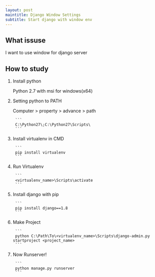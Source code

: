 ```yaml
---
layout: post
maintitle: Django Window Settings
subtitle: Start django with window env
---
```


## What issuse

I want to use window for django server

## How to study

1. Install python

    Python 2.7 with msi for windows(x64)

2. Setting python to PATH

    Computer > property > advance > path

        ```
        C:\Python27\;C:\Python27\Scripts\
        ```

3. Install virtualenv in CMD

        ```
        pip install virtualenv
        ```

4. Run Virtualenv

        ```
        <virtualenv_name>\Scripts\activate
        ```

5. Install django with pip

        ```
        pip install django==1.8
        ```

6. Make Project

        ```
        python C:\Path\To\<virtualenv_name>\Scripts\django-admin.py startproject <project_name>
        ```

7. Now Runserver!

        ```
        python manage.py runserver
        ```

